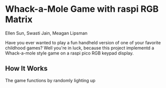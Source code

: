 # Whack-a-Mole Game with raspi RGB Matrix

Ellen Sun, Swasti Jain, Meagan Lipsman

Have you ever wanted to play a fun handheld version of one of your favorite childhood games? Well you're in luck, because this project implementd a Whack-a-mole style game on a raspi pico RGB keypad display.

## How It Works

The game functions by randomly lighting up
